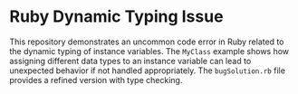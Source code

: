 # Ruby Dynamic Typing Issue

This repository demonstrates an uncommon code error in Ruby related to the dynamic typing of instance variables.  The `MyClass` example shows how assigning different data types to an instance variable can lead to unexpected behavior if not handled appropriately.  The `bugSolution.rb` file provides a refined version with type checking.